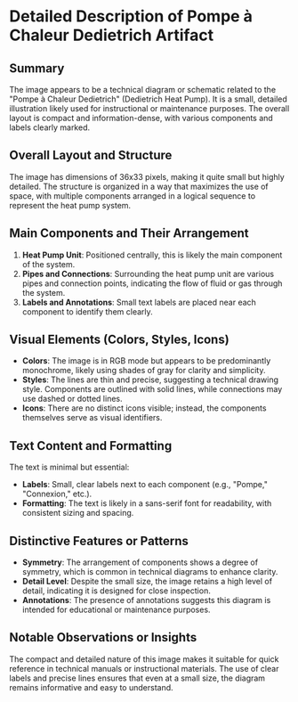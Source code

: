 # Detailed Description of Pompe à Chaleur Dedietrich Artifact

## Summary
The image appears to be a technical diagram or schematic related to the "Pompe à Chaleur Dedietrich" (Dedietrich Heat Pump). It is a small, detailed illustration likely used for instructional or maintenance purposes. The overall layout is compact and information-dense, with various components and labels clearly marked.

## Overall Layout and Structure
The image has dimensions of 36x33 pixels, making it quite small but highly detailed. The structure is organized in a way that maximizes the use of space, with multiple components arranged in a logical sequence to represent the heat pump system.

## Main Components and Their Arrangement
1. **Heat Pump Unit**: Positioned centrally, this is likely the main component of the system.
2. **Pipes and Connections**: Surrounding the heat pump unit are various pipes and connection points, indicating the flow of fluid or gas through the system.
3. **Labels and Annotations**: Small text labels are placed near each component to identify them clearly.

## Visual Elements (Colors, Styles, Icons)
- **Colors**: The image is in RGB mode but appears to be predominantly monochrome, likely using shades of gray for clarity and simplicity.
- **Styles**: The lines are thin and precise, suggesting a technical drawing style. Components are outlined with solid lines, while connections may use dashed or dotted lines.
- **Icons**: There are no distinct icons visible; instead, the components themselves serve as visual identifiers.

## Text Content and Formatting
The text is minimal but essential:
- **Labels**: Small, clear labels next to each component (e.g., "Pompe," "Connexion," etc.).
- **Formatting**: The text is likely in a sans-serif font for readability, with consistent sizing and spacing.

## Distinctive Features or Patterns
- **Symmetry**: The arrangement of components shows a degree of symmetry, which is common in technical diagrams to enhance clarity.
- **Detail Level**: Despite the small size, the image retains a high level of detail, indicating it is designed for close inspection.
- **Annotations**: The presence of annotations suggests this diagram is intended for educational or maintenance purposes.

## Notable Observations or Insights
The compact and detailed nature of this image makes it suitable for quick reference in technical manuals or instructional materials. The use of clear labels and precise lines ensures that even at a small size, the diagram remains informative and easy to understand.